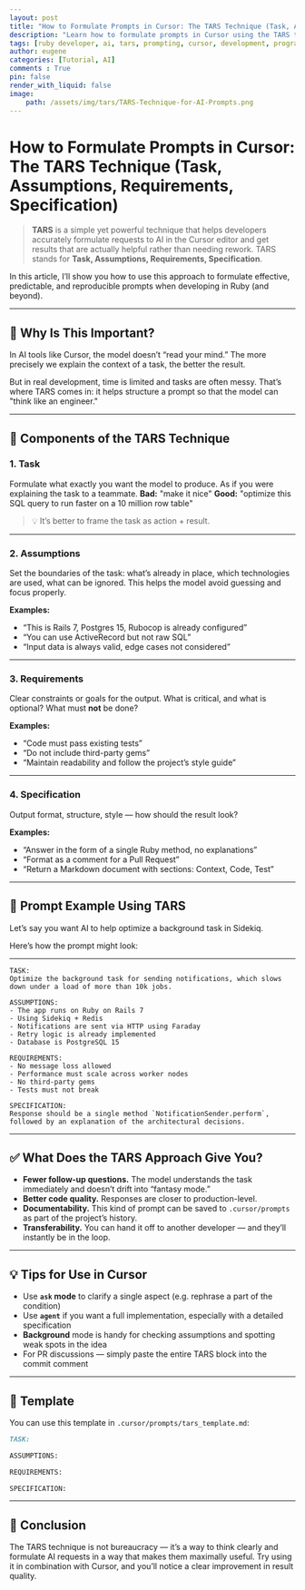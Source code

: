 ```yaml
---
layout: post
title: "How to Formulate Prompts in Cursor: The TARS Technique (Task, Assumptions, Requirements, Specification)"
description: "Learn how to formulate prompts in Cursor using the TARS technique (Task, Assumptions, Requirements, Specification) to get more accurate and helpful results."
tags: [ruby developer, ai, tars, prompting, cursor, development, programming, productivity, innovation, tech, tech blog, software development]
author: eugene
categories: [Tutorial, AI]
comments : True
pin: false
render_with_liquid: false
image:
    path: /assets/img/tars/TARS-Technique-for-AI-Prompts.png
---
```


# How to Formulate Prompts in Cursor: The TARS Technique (Task, Assumptions, Requirements, Specification)

> **TARS** is a simple yet powerful technique that helps developers accurately formulate requests to AI in the Cursor editor and get results that are actually helpful rather than needing rework.
> TARS stands for **Task, Assumptions, Requirements, Specification**.

In this article, I’ll show you how to use this approach to formulate effective, predictable, and reproducible prompts when developing in Ruby (and beyond).

---

## 📌 Why Is This Important?

In AI tools like Cursor, the model doesn’t “read your mind.” The more precisely we explain the context of a task, the better the result.

But in real development, time is limited and tasks are often messy. That’s where TARS comes in: it helps structure a prompt so that the model can "think like an engineer."

---

## 🔧 Components of the TARS Technique

### 1. **Task**

Formulate what exactly you want the model to produce. As if you were explaining the task to a teammate.
**Bad:** "make it nice"
**Good:** "optimize this SQL query to run faster on a 10 million row table"

> 💡 It’s better to frame the task as action + result.

---

### 2. **Assumptions**

Set the boundaries of the task: what’s already in place, which technologies are used, what can be ignored.
This helps the model avoid guessing and focus properly.

**Examples:**

* “This is Rails 7, Postgres 15, Rubocop is already configured”
* “You can use ActiveRecord but not raw SQL”
* “Input data is always valid, edge cases not considered”

---

### 3. **Requirements**

Clear constraints or goals for the output.
What is critical, and what is optional? What must **not** be done?

**Examples:**

* “Code must pass existing tests”
* “Do not include third-party gems”
* “Maintain readability and follow the project’s style guide”

---

### 4. **Specification**

Output format, structure, style — how should the result look?

**Examples:**

* “Answer in the form of a single Ruby method, no explanations”
* “Format as a comment for a Pull Request”
* “Return a Markdown document with sections: Context, Code, Test”

---

## 🧠 Prompt Example Using TARS

Let’s say you want AI to help optimize a background task in Sidekiq.

Here’s how the prompt might look:

---

```
TASK:
Optimize the background task for sending notifications, which slows down under a load of more than 10k jobs.

ASSUMPTIONS:
- The app runs on Ruby on Rails 7
- Using Sidekiq + Redis
- Notifications are sent via HTTP using Faraday
- Retry logic is already implemented
- Database is PostgreSQL 15

REQUIREMENTS:
- No message loss allowed
- Performance must scale across worker nodes
- No third-party gems
- Tests must not break

SPECIFICATION:
Response should be a single method `NotificationSender.perform`, followed by an explanation of the architectural decisions.
```

---

## ✅ What Does the TARS Approach Give You?

* **Fewer follow-up questions.** The model understands the task immediately and doesn’t drift into “fantasy mode.”
* **Better code quality.** Responses are closer to production-level.
* **Documentability.** This kind of prompt can be saved to `.cursor/prompts` as part of the project’s history.
* **Transferability.** You can hand it off to another developer — and they’ll instantly be in the loop.

---

## 💡 Tips for Use in Cursor

* Use **`ask` mode** to clarify a single aspect (e.g. rephrase a part of the condition)
* Use **`agent`** if you want a full implementation, especially with a detailed specification
* **Background** mode is handy for checking assumptions and spotting weak spots in the idea
* For PR discussions — simply paste the entire TARS block into the commit comment

---

## 📎 Template

You can use this template in `.cursor/prompts/tars_template.md`:

```md
TASK:

ASSUMPTIONS:

REQUIREMENTS:

SPECIFICATION:
```

---

## 🏁 Conclusion

The TARS technique is not bureaucracy — it’s a way to think clearly and formulate AI requests in a way that makes them maximally useful. Try using it in combination with Cursor, and you’ll notice a clear improvement in result quality.
